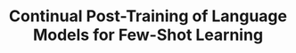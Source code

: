 ---
layout: default
title: 'Continual Post-Training of Language Models for Few-Shot Learning'
authors: Zixuan Ke, Haowei Lin, <strong>Yijia Shao</strong>, Hu Xu, Lei Shu, Bing Liu
publication: ''
year: 2022.5
pdf: ''
code: ''
---